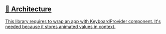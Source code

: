 ## [📄️<!-- --> <!-- -->Architecture](/react-native-keyboard-controller/pr-preview/pr-981/docs/recipes/architecture.md)

[This library requires to wrap an app with KeyboardProvider component. It's needed because it stores animated values in context.](/react-native-keyboard-controller/pr-preview/pr-981/docs/recipes/architecture.md)

